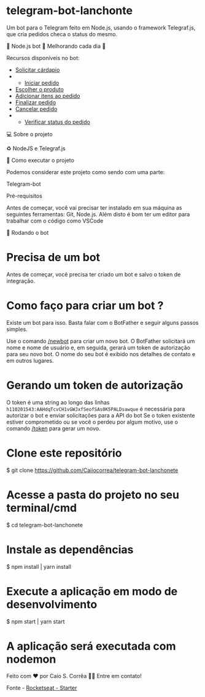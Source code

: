 # telegram-bot-lanchonte

Um bot para o Telegram feito em Node.js, usando o framework Telegraf.js, que cria pedidos checa o status do mesmo.


🚧 Node.js bot 🚀 Melhorando cada dia 🚧

Recursos disponíveis no bot:

- <a href="#solicita-cardapio">Solicitar cárdapio</a>
- - <a href="#iniciar-pedido">Iniciar pedido</a>
- <a href="#get-produto">Escolher o produto</a>
- <a href="#add-produtos/">Adicionar itens ao pedido</a>
- <a href="#finalizar-pedido">Finalizar pedido</a>
- <a href="#cancelar-pedido/">Cancelar pedido</a>
- - <a href="#status-pedido/">Verificar status do pedido</a>

💻 Sobre o projeto

♻️ NodeJS e Telegraf.js

🚀 Como executar o projeto

Podemos considerar este projeto como sendo com uma parte:

Telegram-bot

Pré-requisitos

Antes de começar, você vai precisar ter instalado em sua máquina as seguintes ferramentas: Git, Node.js. Além disto é bom ter um editor para trabalhar com o código como VSCode

🧭 Rodando o bot

# Precisa de um bot
Antes de começar, você precisa ter criado um bot e salvo o token de integração. 

# Como faço para criar um bot ?

Existe um bot para isso. Basta falar com o BotFather e seguir alguns passos simples.

Use o comando <a href="#new-newbot">/newbot</a> para criar um novo bot. O BotFather solicitará um nome e nome de usuário e, em seguida, gerará um token de autorização para seu novo bot.
O nome do seu bot é exibido nos detalhes de contato e em outros lugares.

# Gerando um token de autorização

O token é uma string ao longo das linhas <code>h110201543:AAHdqTcvCH1vGWJxfSeofSAs0K5PALDsawque</code> é necessária para autorizar o bot e enviar solicitações para a API do bot
Se o token existente estiver comprometido ou se você o perdeu por algum motivo, use o comando <a href="#new-token">/token</a> para gerar um novo.

# Clone este repositório
$ git clone https://github.com/Caiiocorrea/telegram-bot-lanchonete

# Acesse a pasta do projeto no seu terminal/cmd
$ cd telegram-bot-lanchonete

# Instale as dependências
$ npm install | yarn install

# Execute a aplicação em modo de desenvolvimento
$ npm start | yarn start

# A aplicação será executada com nodemon


Feito com ❤️ por Caio S. Corrêa 👋🏽 Entre em contato!

Fonte - <a href="https://rocketseat.com.br/">Rocketseat - Starter</a>

